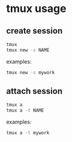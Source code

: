 # tmux usage

## create session

```bash
tmux
tmux new -s NAME
```

examples:

```bash
tmux new -s mywork
```

## attach session

```bash
tmux a
tmux a -t NAME
```

examples:

```bash
tmux a -t mywork
```
